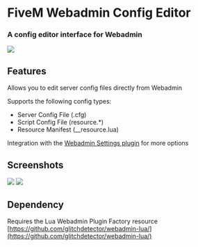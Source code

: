 # FiveM Webadmin Config Editor
### A config editor interface for Webadmin

![](https://puu.sh/EEDv2.png)

## Features

Allows you to edit server config files directly from Webadmin

Supports the following config types:
 - Server Config File (.cfg)
 - Script Config File (resource.*)
 - Resource Manifest (__resource.lua)

Integration with the [Webadmin Settings plugin](https://github.com/glitchdetector/wap-settings/) for more options

## Screenshots
![](https://puu.sh/EEDwC.png)
![](https://puu.sh/EEDwf.png)

## Dependency
Requires the Lua Webadmin Plugin Factory resource
[https://github.com/glitchdetector/webadmin-lua/](https://github.com/glitchdetector/webadmin-lua/)